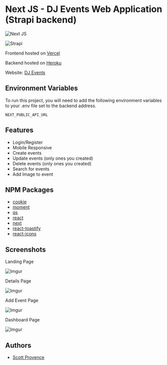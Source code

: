 # Next JS - DJ Events Web Application (Strapi backend)

![Next JS](https://img.shields.io/badge/Next-black?style=for-the-badge&logo=next.js&logoColor=white)

![Strapi](https://img.shields.io/badge/Strapi-8c4bff?style=for-the-badge&logo=strapi&logoColor=white)

Frontend hosted on [Vercel](https://vercel.com)

Backend hosted on [Heroku](https://www.heroku.com/)

Website: [DJ Events](https://sp-djevents.vercel.app/)

## Environment Variables

To run this project, you will need to add the following environment variables to your .env file set to the backend address.

`NEXT_PUBLIC_API_URL`

## Features

- Login/Register
- Mobile Responsive
- Create events
- Update events (only ones you created)
- Delete events (only ones you created)
- Search for events
- Add Image to event

## NPM Packages

- [cookie](https://github.com/jshttp/cookie)
- [moment](https://github.com/moment/moment)
- [qs](https://github.com/ljharb/qs)
- [react](https://reactjs.org/)
- [next](https://nextjs.org/)
- [react-toastify](https://fkhadra.github.io/react-toastify/introduction)
- [react-icons](https://react-icons.github.io/react-icons/)

## Screenshots

Landing Page

![Imgur](https://imgur.com/iMYVEqI.png)

Details Page

![Imgur](https://imgur.com/0LtxpoT.png)

Add Event Page

![Imgur](https://imgur.com/cHIWYZO.png)

Dashboard Page

![Imgur](https://imgur.com/HbcNS4b.png)

## Authors

- [Scott Provence](https://www.github.com/scopro220)
